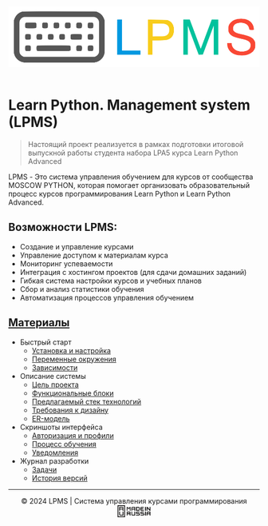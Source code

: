 <center><img src="demo/logo-line-alfa.png"></center>
<br>

# Learn Python. Management system (LPMS)

> Настоящий проект реализуется в рамках подготовки итоговой выпускной работы студента набора LPA5 курса Learn Python Advanced

LPMS - Это система управления обучением для курсов от сообщества MOSCOW PYTHON, которая помогает организовать образовательный процесс курсов программирования Learn Python и Learn Python Advanced. 

## Возможности LPMS:

- Создание и управление курсами
- Управление доступом к материалам курса
- Мониторинг успеваемости
- Интеграция с хостингом проектов (для сдачи домашних заданий)
- Гибкая система настройки курсов и учебных планов
- Сбор и анализ статистики обучения
- Автоматизация процессов управления обучением


## [Материалы](https://mmmylnikov.github.io/lpms-docs/)
- Быстрый старт
  - [Установка и настройка](https://mmmylnikov.github.io/lpms-docs/start/)
  - [Переменные окружения](https://mmmylnikov.github.io/lpms-docs/start/env/)
  - [Зависимоcти](https://mmmylnikov.github.io/lpms-docs/start/requirements/)
- Описание системы
  - [Цель проекта](https://mmmylnikov.github.io/terms/object/)
  - [Функциональные блоки](https://mmmylnikov.github.io/terms/description/)
  - [Предлагаемый стек технологий](https://mmmylnikov.github.io/terms/stack/)
  - [Требования к дизайну](https://mmmylnikov.github.io/terms/styling/)
  - [ER-модель](https://mmmylnikov.github.io/terms/erd/)
- Скриншоты интерфейса
  - [Авторизация и профили](https://mmmylnikov.github.io/lpms-docs/screenshots/auth/)
  - [Процесс обучения](https://mmmylnikov.github.io/lpms-docs/screenshots/learn/)
  - [Уведомления](https://mmmylnikov.github.io/lpms-docs/screenshots/notify/)
- Журнал разработки
  - [Задачи](https://mmmylnikov.github.io/lpms-docs/devlog/todo/)
  - [История версий](https://mmmylnikov.github.io/lpms-docs/devlog/log/)

<hr>
<center>© 2024 LPMS | Система управления курсами программирования</center>

<center><img src="demo/made-in-russia-sign-en.png" height="24px"></center>


